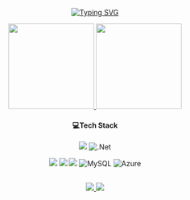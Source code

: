 <div align="center">

[![Typing SVG](https://readme-typing-svg.demolab.com?font=Fira+Code&weight=600&size=25&letterSpacing=2px&duration=4000&pause=300&color=265BFF&center=true&width=435&height=56&lines=My+name+is+Diego+Neri;I+am+FullStack+Developer)](https://git.io/typing-svg)
</div>

 
<div align="center">
  <a href="https://github.com/Diego-Neri/">
    <img height="170px" src="https://github-readme-stats.vercel.app/api?username=Diego-Neri&show_icons=true&theme=dark"/>
    <img height="170px"  src="https://github-readme-stats.vercel.app/api/top-langs/?username=Diego-Neri&layout=compact&langs_count=7&theme=dark"/></a>
</div>


 <div align="center" > 
   
#### 💻Tech Stack
 
<img src="https://img.shields.io/badge/C%23-239120?style=for-the-badge&logo=c-sharp&logoColor=white" target="_blank"></a> 
![.Net](https://img.shields.io/badge/.NET-5C2D91?style=for-the-badge&logo=.net&logoColor=white)

<img src="https://img.shields.io/badge/-javascript-%23333?style=for-the-badge&logo=javascript&logoColor=%23F7DF1E)" target="_blank"></a>
<img src="https://img.shields.io/badge/-html5-%23E34F26?style=for-the-badge&logo=html5&logoColor=white" target="_blank"></a>
<img src="https://img.shields.io/badge/-css3-%231572B6?style=for-the-badge&logo=css3&logoColor=white)" target="_blank"></a> 
![MySQL](https://img.shields.io/badge/mysql-4479A1.svg?style=for-the-badge&logo=mysql&logoColor=white)
![Azure](https://img.shields.io/badge/azure-%230072C6.svg?style=for-the-badge&logo=microsoftazure&logoColor=white)


</div>

     
  ##

 
<div align="center"> 
  <a href="mailto:diegoneri500@gmail.com">
    <img src="https://img.shields.io/badge/-Gmail-%23333?style=for-the-badge&logo=gmail&logoColor=white" target="_blank">
  </a>
  <a href="https://www.linkedin.com/in/diegogabrielneri/" target="_blank">
    <img src="https://img.shields.io/badge/LinkedIn-0077B5?style=for-the-badge&logo=linkedin&logoColor=white">
  </a>
</div>


